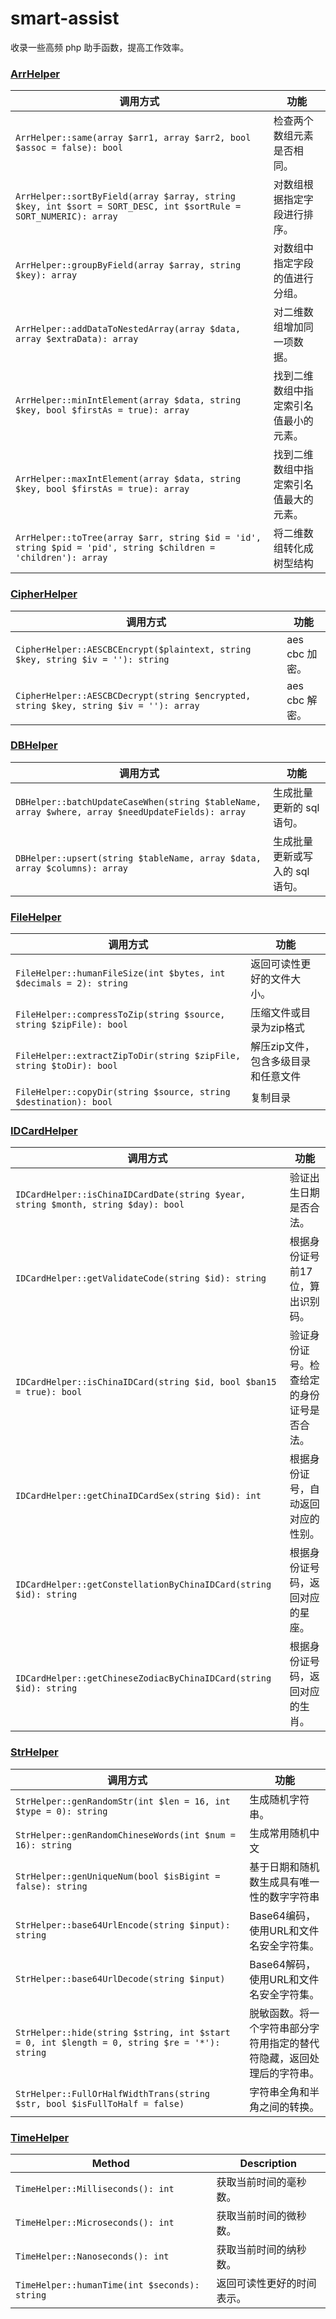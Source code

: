 # smart-assist

收录一些高频 php 助手函数，提高工作效率。

### [ArrHelper](./src/ArrHelper.php)

| 调用方式 | 功能 |
|-------------|-------|
| `ArrHelper::same(array $arr1, array $arr2, bool $assoc = false): bool` | 检查两个数组元素是否相同。 |
| `ArrHelper::sortByField(array $array, string $key, int $sort = SORT_DESC, int $sortRule = SORT_NUMERIC): array` | 对数组根据指定字段进行排序。 |
| `ArrHelper::groupByField(array $array, string $key): array` | 对数组中指定字段的值进行分组。 |
| `ArrHelper::addDataToNestedArray(array $data, array $extraData): array` | 对二维数组增加同一项数据。 |
| `ArrHelper::minIntElement(array $data, string $key, bool $firstAs = true): array` | 找到二维数组中指定索引名值最小的元素。 |
| `ArrHelper::maxIntElement(array $data, string $key, bool $firstAs = true): array` | 找到二维数组中指定索引名值最大的元素。 |
| `ArrHelper::toTree(array $arr, string $id = 'id', string $pid = 'pid', string $children = 'children'): array`   |  将二维数组转化成树型结构  |

### [CipherHelper](./src/CipherHelper.php)

| 调用方式 | 功能 |
|-------------|-------|
| `CipherHelper::AESCBCEncrypt($plaintext, string $key, string $iv = ''): string` | aes cbc 加密。 |
| `CipherHelper::AESCBCDecrypt(string $encrypted, string $key, string $iv = ''): array` | aes cbc 解密。 |

### [DBHelper](./src/DBHelper.php)

| 调用方式                                                                                             | 功能                 |
|--------------------------------------------------------------------------------------------------|--------------------|
| `DBHelper::batchUpdateCaseWhen(string $tableName, array $where, array $needUpdateFields): array` | 生成批量更新的 sql 语句。    |
| `DBHelper::upsert(string $tableName, array $data, array $columns): array`                        | 生成批量更新或写入的 sql 语句。 |


### [FileHelper](./src/FileHelper.php)

| 调用方式 | 功能                   |
|-------------|----------------------|
| `FileHelper::humanFileSize(int $bytes, int $decimals = 2): string` | 返回可读性更好的文件大小。        |
| `FileHelper::compressToZip(string $source, string $zipFile): bool` | 压缩文件或目录为zip格式        |
| `FileHelper::extractZipToDir(string $zipFile, string $toDir): bool` | 解压zip文件，包含多级目录和任意文件  |
| `FileHelper::copyDir(string $source, string $destination): bool`    |     复制目录                 |


### [IDCardHelper](./src/IDCardHelper.php)

| 调用方式 | 功能 |
|-------------|-------|
| `IDCardHelper::isChinaIDCardDate(string $year, string $month, string $day): bool` | 验证出生日期是否合法。 |
| `IDCardHelper::getValidateCode(string $id): string` | 根据身份证号前17位，算出识别码。|
| `IDCardHelper::isChinaIDCard(string $id, bool $ban15 = true): bool` | 验证身份证号。检查给定的身份证号是否合法。 |
| `IDCardHelper::getChinaIDCardSex(string $id): int` | 根据身份证号，自动返回对应的性别。 |
| `IDCardHelper::getConstellationByChinaIDCard(string $id): string` | 根据身份证号码，返回对应的星座。 |
| `IDCardHelper::getChineseZodiacByChinaIDCard(string $id): string` | 根据身份证号码，返回对应的生肖。 |


### [StrHelper](./src/StrHelper.php)

| 调用方式                                                                                        | 功能                                  |
|---------------------------------------------------------------------------------------------|-------------------------------------|
| `StrHelper::genRandomStr(int $len = 16, int $type = 0): string`                             | 生成随机字符串。                            |
| `StrHelper::genRandomChineseWords(int $num = 16): string`                                              | 生成常用随机中文                            |
| `StrHelper::genUniqueNum(bool $isBigint = false): string`                                              |     基于日期和随机数生成具有唯一性的数字字符串                                |
| `StrHelper::base64UrlEncode(string $input): string`                                         | Base64编码，使用URL和文件名安全字符集。            |
| `StrHelper::base64UrlDecode(string $input)`                                                 | Base64解码，使用URL和文件名安全字符集。            |
| `StrHelper::hide(string $string, int $start = 0, int $length = 0, string $re = '*'): string` | 脱敏函数。将一个字符串部分字符用指定的替代符隐藏，返回处理后的字符串。 |
| `StrHelper::FullOrHalfWidthTrans(string $str, bool $isFullToHalf = false)`                  | 字符串全角和半角之间的转换。                      |


### [TimeHelper](./src/TimeHelper.php)

| Method | Description |
|--------|-------------|
| `TimeHelper::Milliseconds(): int` | 获取当前时间的毫秒数。|
| `TimeHelper::Microseconds(): int` | 获取当前时间的微秒数。|
| `TimeHelper::Nanoseconds(): int` | 获取当前时间的纳秒数。|
| `TimeHelper::humanTime(int $seconds): string` | 返回可读性更好的时间表示。|

